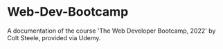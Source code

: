 # Web-Dev-Bootcamp
A documentation of the course 'The Web Developer Bootcamp, 2022' by Colt Steele, provided via Udemy.

